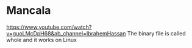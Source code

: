 # Mancala
https://www.youtube.com/watch?v=guoLMcDpH68&ab_channel=IbrahemHassan
The binary file is called whole and it works on Linux
